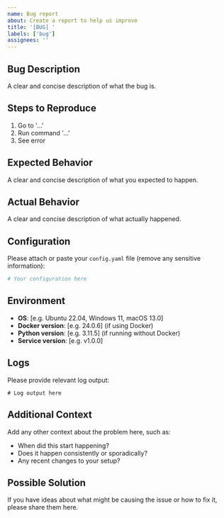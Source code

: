 ```yaml
---
name: Bug report
about: Create a report to help us improve
title: '[BUG] '
labels: ['bug']
assignees: ''
---
```


## Bug Description
A clear and concise description of what the bug is.

## Steps to Reproduce
1. Go to '...'
2. Run command '...'
3. See error

## Expected Behavior
A clear and concise description of what you expected to happen.

## Actual Behavior
A clear and concise description of what actually happened.

## Configuration
Please attach or paste your `config.yaml` file (remove any sensitive information):

```yaml
# Your configuration here
```

## Environment
- **OS**: [e.g. Ubuntu 22.04, Windows 11, macOS 13.0]
- **Docker version**: [e.g. 24.0.6] (if using Docker)
- **Python version**: [e.g. 3.11.5] (if running without Docker)
- **Service version**: [e.g. v1.0.0]

## Logs
Please provide relevant log output:

```
# Log output here
```

## Additional Context
Add any other context about the problem here, such as:
- When did this start happening?
- Does it happen consistently or sporadically?
- Any recent changes to your setup?

## Possible Solution
If you have ideas about what might be causing the issue or how to fix it, please share them here.